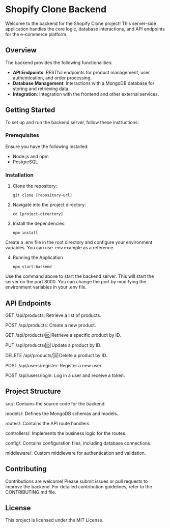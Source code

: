 # Shopify Clone Backend

Welcome to the backend for the Shopify Clone project! This server-side application handles the core logic, database interactions, and API endpoints for the e-commerce platform.

## Overview

The backend provides the following functionalities:

- **API Endpoints**: RESTful endpoints for product management, user authentication, and order processing.
- **Database Management**: Interactions with a MongoDB database for storing and retrieving data.
- **Integration**: Integration with the frontend and other external services.

## Getting Started

To set up and run the backend server, follow these instructions:

### Prerequisites

Ensure you have the following installed:

- Node.js and npm
- PostgreSQL
  
### Installation

1. Clone the repository:

   `git clone [repository-url]`

2. Navigate into the project directory:

   `cd [project-directory]`
  
3. Install the dependencies:

   `npm install`

Create a .env file in the root directory and configure your environment variables. You can use .env.example as a reference.

4. Running the Application
   
   `npm start-backend`
   
Use the command above to start the backend server. This will start the server on the port 8000. You can change the port by modifying the environment variables in your .env file.

## API Endpoints

GET /api/products: Retrieve a list of products.

POST /api/products: Create a new product.

GET /api/products/:id: Retrieve a specific product by ID.

PUT /api/products/:id: Update a product by ID.

DELETE /api/products/:id: Delete a product by ID.

POST /api/users/register: Register a new user.

POST /api/users/login: Log in a user and receive a token.

## Project Structure

src/: Contains the source code for the backend.

models/: Defines the MongoDB schemas and models.

routes/: Contains the API route handlers.

controllers/: Implements the business logic for the routes.

config/: Contains configuration files, including database connections.

middleware/: Custom middleware for authentication and validation.

## Contributing
Contributions are welcome! Please submit issues or pull requests to improve the backend. For detailed contribution guidelines, refer to the CONTRIBUTING.md file.

## License
This project is licensed under the MIT License.
